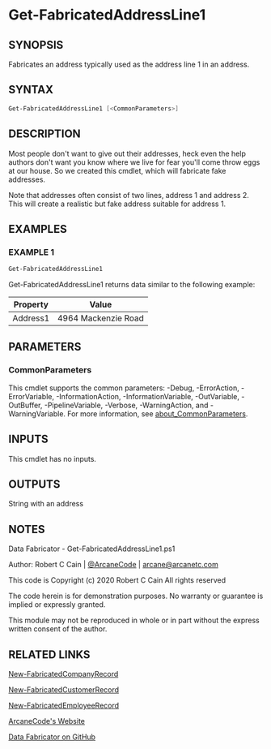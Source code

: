 # Get-FabricatedAddressLine1

## SYNOPSIS

Fabricates an address typically used as the address line 1 in an address.

## SYNTAX

```powershell
Get-FabricatedAddressLine1 [<CommonParameters>]
```

## DESCRIPTION

Most people don't want to give out their addresses, heck even the help authors don't want you know where we live for fear you'll come throw eggs at our house.
So we created this cmdlet, which will fabricate fake addresses.

Note that addresses often consist of two lines, address 1 and address 2.
This will create a realistic but fake address suitable for address 1.

## EXAMPLES

### EXAMPLE 1

```powershell
Get-FabricatedAddressLine1
```

Get-FabricatedAddressLine1 returns data similar to the following example:


Property | Value
| ----- | ------ |
Address1 | 4964 Mackenzie Road

## PARAMETERS

### CommonParameters

This cmdlet supports the common parameters: -Debug, -ErrorAction, -ErrorVariable, -InformationAction, -InformationVariable, -OutVariable, -OutBuffer, -PipelineVariable, -Verbose, -WarningAction, and -WarningVariable. For more information, see [about_CommonParameters](http://go.microsoft.com/fwlink/?LinkID=113216).

## INPUTS

This cmdlet has no inputs.

## OUTPUTS

String with an address

## NOTES

Data Fabricator - Get-FabricatedAddressLine1.ps1

Author: Robert C Cain | [@ArcaneCode](https://twitter.com/arcanecode) | arcane@arcanetc.com

This code is Copyright (c) 2020 Robert C Cain All rights reserved

The code herein is for demonstration purposes.
No warranty or guarantee is implied or expressly granted.

This module may not be reproduced in whole or in part without
the express written consent of the author.

## RELATED LINKS

[New-FabricatedCompanyRecord](https://github.com/arcanecode/DataFabricator/blob/master/Documentation/New-FabricatedCompanyRecord.md)

[New-FabricatedCustomerRecord](https://github.com/arcanecode/DataFabricator/blob/master/Documentation/New-FabricatedCustomerRecord.md)

[New-FabricatedEmployeeRecord](https://github.com/arcanecode/DataFabricator/blob/master/Documentation/New-FabricatedEmployeeRecord.md)

[ArcaneCode's Website](http://arcanecode.me)

[Data Fabricator on GitHub](http://datafabricator.com)
